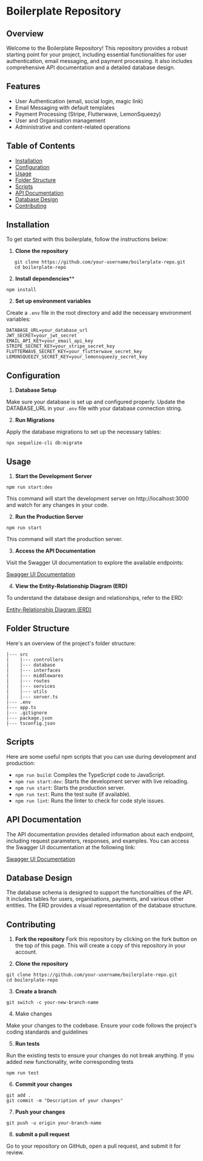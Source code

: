 # Boilerplate Repository

## Overview

Welcome to the Boilerplate Repository! This repository provides a robust starting point for your project, including essential functionalities for user authentication, email messaging, and payment processing. It also includes comprehensive API documentation and a detailed database design.

## Features

- User Authentication (email, social login, magic link)
- Email Messaging with default templates
- Payment Processing (Stripe, Flutterwave, LemonSqueezy)
- User and Organisation management
- Administrative and content-related operations

## Table of Contents

- [Installation](#installation)
- [Configuration](#configuration)
- [Usage](#usage)
- [Folder Structure](#folder-structure)
- [Scripts](#scripts)
- [API Documentation](#api-documentation)
- [Database Design](#database-design)
- [Contributing](#contributing)

## Installation

To get started with this boilerplate, follow the instructions below:

1. **Clone the repository**

```
   git clone https://github.com/your-username/boilerplate-repo.git
   cd boilerplate-repo

```

2. **Install dependencies****

```
npm install
```

2. **Set up environment variables**

Create a `.env` file in the root directory and add the necessary environment variables:

```
DATABASE_URL=your_database_url
JWT_SECRET=your_jwt_secret
EMAIL_API_KEY=your_email_api_key
STRIPE_SECRET_KEY=your_stripe_secret_key
FLUTTERWAVE_SECRET_KEY=your_flutterwave_secret_key
LEMONSQUEEZY_SECRET_KEY=your_lemonsqueezy_secret_key
```

## Configuration

1. **Database Setup**

Make sure your database is set up and configured properly. Update the DATABASE_URL in your `.env` file with your database connection string.

2. **Run Migrations**

Apply the database migrations to set up the necessary tables:

```
npx sequelize-cli db:migrate

```

## Usage

1. **Start the Development Server**

```
npm run start:dev

```

This command will start the development server on http://localhost:3000 and watch for any changes in your code.

2. **Run the Production Server**

```
npm run start

```
This command will start the production server.

3. **Access the API Documentation**

Visit the Swagger UI documentation to explore the available endpoints:

[Swagger UI Documentation](https://app.swaggerhub.com/apis-docs/KALUIFEANYI00/hng-boilerplate_api_for_node_express/1.0.0)

4. **View the Entity-Relationship Diagram (ERD)**

To understand the database design and relationships, refer to the ERD:

[Entity-Relationship Diagram (ERD)](https://miro.com/app/board/uXjVKyjiX4w=/?share_link_id=718798725053)

## Folder Structure
Here's an overview of the project's folder structure:

```
|--- src
|    |--- controllers
|    |--- database
|    |--- interfaces
|    |--- middlewares
|    |--- routes
|    |--- services
|    |--- utils
|    |--- server.ts
|--- .env
|--- app.ts
|--- .gitignore
|--- package.json
|--- tsconfig.json

```

## Scripts
Here are some useful npm scripts that you can use during development and production:

- `npm run build`: Compiles the TypeScript code to JavaScript.
- `npm run start:dev`: Starts the development server with live reloading.
- `npm run start`: Starts the production server.
- `npm run test`: Runs the test suite (if available).
- `npm run lint`: Runs the linter to check for code style issues.

## API Documentation

The API documentation provides detailed information about each endpoint, including request parameters, responses, and examples. You can access the Swagger UI documentation at the following link:

[Swagger UI Documentation](https://app.swaggerhub.com/apis-docs/KALUIFEANYI00/hng-boilerplate_api_for_node_express/1.0.0)

## Database Design
The database schema is designed to support the functionalities of the API. It includes tables for users, organisations, payments, and various other entities. The ERD provides a visual representation of the database structure.

## Contributing

1. **Fork the repository**
Fork this repository by clicking on the fork button on the top of this page. This will create a copy of this repository in your account.

2. **Clone the repository**
```
git clone https://github.com/your-username/boilerplate-repo.git
cd boilerplate-repo

```

3. **Create a branch**
```
git switch -c your-new-branch-name

```

4. Make changes

Make your changes to the codebase. Ensure your code follows the project's coding standards and guidelines

5. **Run tests**

Run the existing tests to ensure your changes do not break anything. If you added new functionality, write corresponding tests

```
npm run test

```
6. **Commit your changes**
```
git add .
git commit -m "Description of your changes"
```

7. **Push your changes**
```
git push -u origin your-branch-name

```

8. **submit a pull request**

Go to your repository on GitHub, open a pull request, and submit it for review.









